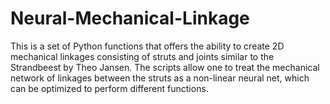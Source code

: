 # Neural-Mechanical-Linkage
This is a set of Python functions that offers the ability to create 2D mechanical linkages consisting of struts and joints similar to the Strandbeest by Theo Jansen. The scripts allow one to treat the mechanical network of linkages between the struts as a non-linear neural net, which can be optimized to perform different functions. 
